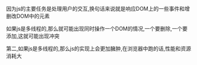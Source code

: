 因为js的主要任务是处理用户的交互,换句话来说就是响应DOM上的一些事件和增删改DOM中的元素

如果js是多线程的,那么就可能出现同时操作一个DOM的情况,一个要删除,一个要添加,这就可能出现冲突

第二,如果js是多线程的,那么js的实现上会更加臃肿,在浏览器中跑的话,性能和资源消耗大

